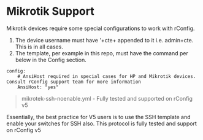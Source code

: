 
# Mikrotik Support

Mikrotik devices require some special configurations to work with rConfig.

1. The device username must have '+cte+ appended to it i.e. admin+cte. This is in all cases.
2. The template, per example in this repo, must have the command per below in the Config section.

```
config:
    # AnsiHost required in special cases for HP and Mikrotik devices. Consult rConfig support team for more information
    AnsiHost: "yes"
```

> mikrotek-ssh-noenable.yml - Fully tested and supported on rConfig v5

Essentially, the best practice for V5 users is to use the SSH template and enable your switches for SSH also. This protocol is fully tested and support on rConfig v5
